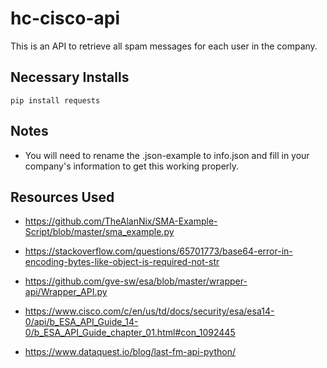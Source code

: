 # hc-cisco-api
This is an API to retrieve all spam messages for each user in the company.

## Necessary Installs
`pip install requests`

## Notes
- You will need to rename the .json-example to info.json and fill in your company's information to get this working properly.

## Resources Used
- https://github.com/TheAlanNix/SMA-Example-Script/blob/master/sma_example.py

- https://stackoverflow.com/questions/65701773/base64-error-in-encoding-bytes-like-object-is-required-not-str

- https://github.com/gve-sw/esa/blob/master/wrapper-api/Wrapper_API.py

- https://www.cisco.com/c/en/us/td/docs/security/esa/esa14-0/api/b_ESA_API_Guide_14-0/b_ESA_API_Guide_chapter_01.html#con_1092445

- https://www.dataquest.io/blog/last-fm-api-python/